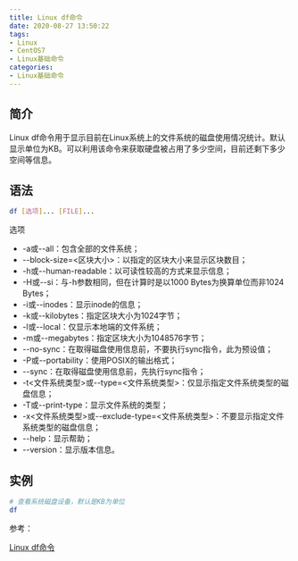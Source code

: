 ```yaml
---
title: Linux df命令
date: 2020-08-27 13:50:22
tags:
- Linux
- CentOS7
- Linux基础命令
categories:
- Linux基础命令
---
```


## 简介

Linux df命令用于显示目前在Linux系统上的文件系统的磁盘使用情况统计。默认显示单位为KB。可以利用该命令来获取硬盘被占用了多少空间，目前还剩下多少空间等信息。

## 语法

```sh
df [选项]... [FILE]...
```

选项

* -a或--all：包含全部的文件系统；
* --block-size=<区块大小>：以指定的区块大小来显示区块数目；
* -h或--human-readable：以可读性较高的方式来显示信息；
* -H或--si：与-h参数相同，但在计算时是以1000 Bytes为换算单位而非1024 Bytes；
* -i或--inodes：显示inode的信息；
* -k或--kilobytes：指定区块大小为1024字节；
* -l或--local：仅显示本地端的文件系统；
* -m或--megabytes：指定区块大小为1048576字节；
* --no-sync：在取得磁盘使用信息前，不要执行sync指令，此为预设值；
* -P或--portability：使用POSIX的输出格式；
* --sync：在取得磁盘使用信息前，先执行sync指令；
* -t<文件系统类型>或--type=<文件系统类型>：仅显示指定文件系统类型的磁盘信息；
* -T或--print-type：显示文件系统的类型；
* -x<文件系统类型>或--exclude-type=<文件系统类型>：不要显示指定文件系统类型的磁盘信息；
* --help：显示帮助；
* --version：显示版本信息。

## 实例

```sh
# 查看系统磁盘设备，默认是KB为单位
df 
```

参考：

[Linux df命令](https://man.linuxde.net/df)
